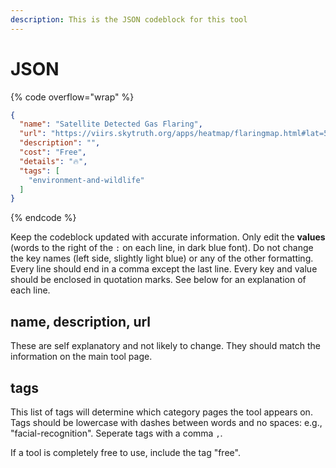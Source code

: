 ```yaml
---
description: This is the JSON codeblock for this tool
---
```


# JSON

{% code overflow="wrap" %}
```json
{
  "name": "Satellite Detected Gas Flaring",
  "url": "https://viirs.skytruth.org/apps/heatmap/flaringmap.html#lat=52.33314\\&lon=6.46027\\&zoom=7\\&offset=27",
  "description": "",
  "cost": "Free",
  "details": "🔥",
  "tags": [
    "environment-and-wildlife"
  ]
}
```
{% endcode %}

Keep the codeblock updated with accurate information. Only edit the **values** (words to the right of the `:` on each line, in dark blue font). Do not change the key names (left side, slightly light blue) or any of the other formatting. Every line should end in a comma except the last line. Every key and value should be enclosed in quotation marks. See below for an explanation of each line.&#x20;

## name, description, url

These are self explanatory and not likely to change. They should match the information on the main tool page.

## tags

This list of tags will determine which category pages the tool appears on. Tags should be lowercase with dashes between words and no spaces: e.g., "facial-recognition". Seperate tags with a comma `,`.

If a tool is completely free to use, include the tag "free".

